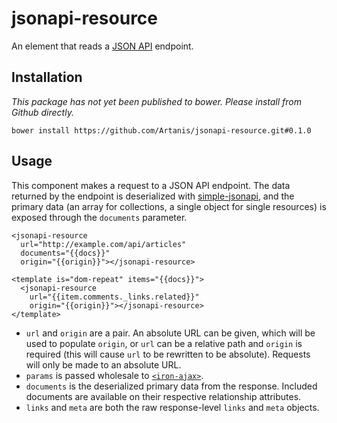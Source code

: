 # jsonapi-resource

An element that reads a [JSON API](https://jsonapi.org) endpoint.

## Installation

*This package has not yet been published to bower. Please install from Github directly.*

    bower install https://github.com/Artanis/jsonapi-resource.git#0.1.0

## Usage

This component makes a request to a JSON API endpoint. The data returned by the endpoint is deserialized with [simple-jsonapi](https://github.com/Artanis/simple-jsonapi), and the primary data (an array for collections, a single object for single resources) is exposed through the `documents` parameter.

    <jsonapi-resource
      url="http://example.com/api/articles"
      documents="{{docs}}"
      origin="{{origin}}"></jsonapi-resource>

    <template is="dom-repeat" items="{{docs}}">
      <jsonapi-resource
        url="{{item.comments._links.related}}"
        origin="{{origin}}"></jsonapi-resource>
    </template>

* `url` and `origin` are a pair. An absolute URL can be given, which will be used to populate `origin`, or `url` can be a relative path and `origin` is required (this will cause `url` to be rewritten to be absolute). Requests will only be made to an absolute URL.
* `params` is passed wholesale to [`<iron-ajax>`](https://elements.polymer-project.org/elements/iron-ajax">PolymerElements/iron-ajax).
* `documents` is the deserialized primary data from the response. Included documents are available on their respective relationship attributes.
* `links` and `meta` are both the raw response-level `links` and `meta` objects.
